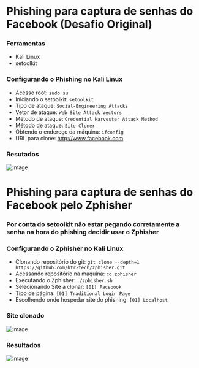 # Phishing para captura de senhas do Facebook (Desafio Original)

### Ferramentas

- Kali Linux
- setoolkit

### Configurando o Phishing no Kali Linux

- Acesso root: ``` sudo su ```
- Iniciando o setoolkit: ``` setoolkit ```
- Tipo de ataque: ``` Social-Engineering Attacks ```
- Vetor de ataque: ``` Web Site Attack Vectors ```
- Método de ataque: ```Credential Harvester Attack Method ```
- Método de ataque: ``` Site Cloner ```
- Obtendo o endereço da máquina: ``` ifconfig ```
- URL para clone: http://www.facebook.com

### Resutados

![image](https://github.com/user-attachments/assets/d423f022-a7bf-46c6-ad70-e81594bf1e59)

# Phishing para captura de senhas do Facebook pelo Zphisher
### Por conta do setoolkit não estar pegando corretamente a senha na hora do phishing decidir usar o Zphisher

### Configurando o Zphisher no Kali Linux

- Clonando repositório do git: ```git clone --depth=1 https://github.com/htr-tech/zphisher.git```
- Acessando repositório na maquina: ```cd zphisher```
- Executando o Zphisher: ```./zphisher.sh```
- Selecionando Site a clonar: ```[01] Facebook```
- Tipo de página: ```[01] Traditional Login Page```
- Escolhendo onde hospedar site do phishing: ```[01] Localhost```

### Site clonado
![image](https://github.com/user-attachments/assets/b8e603a8-44bb-4430-a2ac-46361371b9bc)

### Resultados

![image](https://github.com/user-attachments/assets/e733a4ac-e54f-4c24-aae3-0c90a6e59bad)


